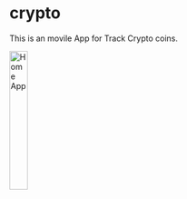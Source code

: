 # crypto

This is an movile App for Track Crypto coins.

<img align="left" alt="Home App" width="25%" src="crypto/src/assets/view1.png" />
